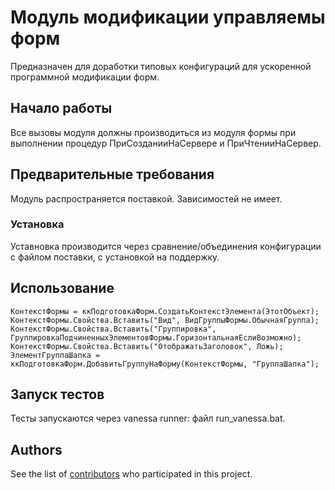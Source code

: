 # Модуль модификации управляемы форм

Предназначен для доработки типовых конфигураций для ускоренной программной модификации форм.

## Начало работы

Все вызовы модуля должны производиться из модуля формы при выполнении процедур ПриСозданииНаСервере и ПриЧтенииНаСервер.

## Предварительные требования

Модуль распространяется поставкой. 
Зависимостей не имеет.

### Установка

Уставновка производится через сравнение/объединения конфигурации с файлом поставки, с установкой на поддержку.

## Использование

``` bsl
КонтекстФормы = ккПодготовкаФорм.СоздатьКонтекстЭлемента(ЭтотОбъект);	
КонтекстФормы.Свойства.Вставить("Вид", ВидГруппыФормы.ОбычнаяГруппа);
КонтекстФормы.Свойства.Вставить("Группировка", ГруппировкаПодчиненныхЭлементовФормы.ГоризонтальнаяЕслиВозможно);
КонтекстФормы.Свойства.Вставить("ОтображатьЗаголовок", Ложь);
ЭлементГруппаШапка = ккПодготовкаФорм.ДобавитьГруппуНаФорму(КонтекстФормы, "ГруппаШапка"); 
```

## Запуск тестов

Тесты запускаются через vanessa runner: файл run_vanessa.bat.

## Authors

See the list of [contributors](https://github.com/huxuxuya/FormModificator/contributors) who participated in this project.

